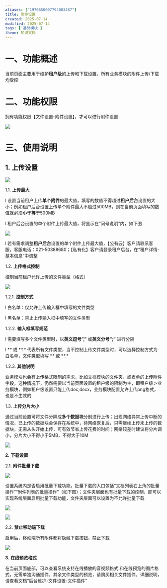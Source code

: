 ```yaml
---
aliases: ["1970650007794003487"]
title: 附件设置
created: 2025-07-14
modified: 2025-07-14
tags: ['基础模块']
theme: 知识文档
---
```


# 一、**功能概述**

当前页面主要用于维护**租户级**的上传和下载设置，所有业务模块的附件上传/下载均受控

# 二、**功能权限**

拥有功能权限【文件设置-附件设置】，才可以进行附件设置

![](https://myhelpdoc.oss-cn-heyuan.aliyuncs.com/mdimages/93e9620e1d9dd4551318370f5c0b5dfa.jpg)

# 三、**使用说明**

## 1. **上传设置**

![](https://myhelpdoc.oss-cn-heyuan.aliyuncs.com/mdimages/9d33e96472f3c6a8294edcbd3c5d499c.jpg)

1.1. **上传最大**

l 设置当前租户上传**单个附件**的最大值，填写的数值不得超过**租户后台**设置的大小；例如租户后台设置上传单个附件最大不超过500MB，则在当前页面填写的数值就必须**小于等于**500MB

l 租户后台设置的单个附件上传最大值，将显示在“问号说明”内，如下图

![](https://myhelpdoc.oss-cn-heyuan.aliyuncs.com/mdimages/86db438c7d83566cf189b53b80d3b490.jpg)

l 若有需求调整**租户后台**设置的单个附件上传最大值，【公有云】客户请联系客服，客服电话：021-50388680；【私有化】客户请登录租户后台，在“租户详情-基本信息”中调整

1.2. **上传格式控制**

控制当前租户允许上传的文件类型（格式）

**![](https://myhelpdoc.oss-cn-heyuan.aliyuncs.com/mdimages/28b869faee19ae6a265bed4bcdc0bd82.jpg)**

1.2.1. **控制方式**

l 白名单：仅允许上传输入框中填写的文件类型

l 黑名单：禁止上传输入框中填写的文件类型

1.2.2. **输入框填写规范**

l 需要填写多个文件类型时，以**英文逗号”,”** 或**英文分号“;”** 进行分隔

l **\** 或 **\*.\** 代表所有文件类型，当不控制上传文件类型时，可以选择控制方式为白名单，文件类型填写 **\** 或 **\*.\**

1.2.3. **其他说明**

业务模块也会有上传格式限制的需求，比如文档模块的文件夹，或表单的上传附件字段，这种情况下，仍然需要以当前页面设置的租户级的限制为主，即租户级＞业务模块，例如租户级设置只能上传doc,docx，业务模块配置允许上传png格式，也是不生效的

1.3. **上传分片大小**

通过当前设置可将文件分隔成**多个数据块**分别进行上传；出现网络异常上传中断的情况，已上传的数据块会保存在系统中，待网络恢复后，只需继续上传未上传的数据块，无需从头开始上传，可有效节省上传花费的时间；网络较差时建议将分片调小，分片大小不得小于5MB，不得大于10M

![](https://myhelpdoc.oss-cn-heyuan.aliyuncs.com/mdimages/6147f56430e4c8636f2a15a4050ac4aa.jpg)

**2.** **下载设置**

2.1. **附件批量下载**

![](https://myhelpdoc.oss-cn-heyuan.aliyuncs.com/mdimages/5c1a778eb534abaf909e6b250f37c63f.jpg)

设置系统内是否启用批量下载功能，批量下载的入口包括“文档列表右上角的批量操作”“附件列表的批量操作”（如下图）；文件夹层面也有批量下载的控制，即可以实现系统层面启用批量下载功能，文件夹层面可以设置为不允许批量下载

![](https://myhelpdoc.oss-cn-heyuan.aliyuncs.com/mdimages/b5be7061b8f44ad1a81faf55603538be.jpg)

![](https://myhelpdoc.oss-cn-heyuan.aliyuncs.com/mdimages/5879dcdd3dee56ab3c6328f74e8ba2ce.jpg)

2.2. **禁止移动端下载**

启用后，移动端所有附件都将隐藏下载按钮，禁止下载

![](https://myhelpdoc.oss-cn-heyuan.aliyuncs.com/mdimages/ddca04f84cf5af0082def1fe8329ee99.jpg)

**3.** **在线预览格式**

在当前页面底部，可以查看系统支持在线播放的音视频格式 和在线预览的图片格式，无需单独沟通插件，其余文件类型的预览，请购买相关文件插件，详细说明，请查看文档“后台维护-文件设置-文件插件”

